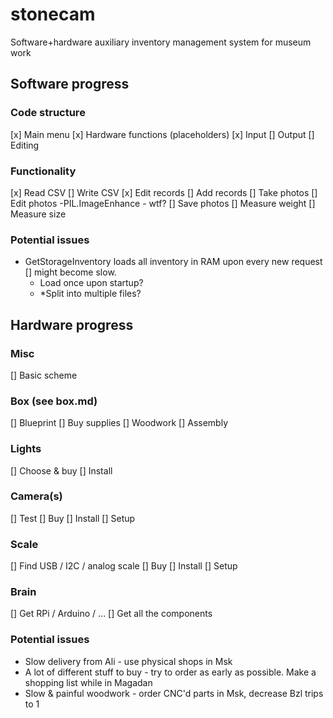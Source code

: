 # stonecam
Software+hardware auxiliary inventory management system for museum work

## Software progress
### Code structure
[x] Main menu
[x] Hardware functions (placeholders)
[x] Input
[] Output
[] Editing

### Functionality
[x] Read CSV
[] Write CSV
[x] Edit records
[] Add records
[] Take photos
[] Edit photos -PIL.ImageEnhance - wtf?
[] Save photos
[] Measure weight
[] Measure size

### Potential issues
- GetStorageInventory loads all inventory in RAM upon every new request [] might become slow. 
	- Load once upon startup?
	- *Split into multiple files? 

## Hardware progress

### Misc
[] Basic scheme

### Box (see box.md)
[] Blueprint
[] Buy supplies
[] Woodwork
[] Assembly

### Lights
[] Choose & buy
[] Install

### Camera(s)
[] Test
[] Buy
[] Install
[] Setup

### Scale
[] Find USB / I2C / analog scale
[] Buy
[] Install
[] Setup

### Brain
[] Get RPi / Arduino / ...
[] Get all the components

### Potential issues
- Slow delivery from Ali - use physical shops in Msk
- A lot of different stuff to buy - try to order as early as possible. Make a shopping list while in Magadan
- Slow & painful woodwork - order CNC'd parts in Msk, decrease Bzl trips to 1
